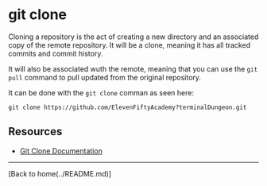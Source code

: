 # git clone

Cloning a repository is the act of creating a new directory and an associated copy of the remote repository. It will be a clone, meaning it has all tracked commits and commit history.

It will also be associated wuth the remote, meaning that you can use the `git pull` command to pull updated from the original repository.

It can be done with the `git clone` comman as seen here:

```
git clone https://github.com/ElevenFiftyAcademy?terminalDungeon.git
```

## Resources

 - [Git Clone Documentation](https://git-scm/docs/git-clone)

 ---

 [Back to home(../README.md)]